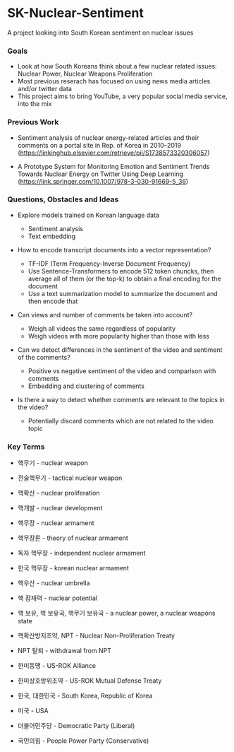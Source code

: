 # SK-Nuclear-Sentiment
 A project looking into South Korean sentiment on nuclear issues


### Goals
- Look at how South Koreans think about a few nuclear related issues: Nuclear Power, Nuclear Weapons Proliferation
- Most previous reserach has focused on using news media articles and/or twitter data
- This project aims to bring YouTube, a very popular social media service, into the mix

### Previous Work
- Sentiment analysis of nuclear energy-related articles and their comments on a portal site in Rep. of Korea in 2010–2019 (https://linkinghub.elsevier.com/retrieve/pii/S1738573320306057)

- A Prototype System for Monitoring Emotion and Sentiment Trends Towards Nuclear Energy on Twitter Using Deep Learning (https://link.springer.com/10.1007/978-3-030-91669-5_36)


### Questions, Obstacles and Ideas
- Explore models trained on Korean language data
    - Sentiment analysis
    - Text embedding

- How to encode transcript documents into a vector representation?
    - TF-IDF (Term Frequency-Inverse Document Frequency)
    - Use Sentence-Transformers to encode 512 token chuncks, then average all of them (or the top-k) to obtain a final encoding for the document
    - Use a text summarization model to summarize the document and then encode that

- Can views and number of comments be taken into account?
    - Weigh all videos the same regardless of popularity
    - Weigh videos with more popularity higher than those with less

- Can we detect differences in the sentiment of the video and sentiment of the comments?
    - Positive vs negative sentiment of the video and comparison with comments
    - Embedding and clustering of comments

- Is there a way to detect whether comments are relevant to the topics in the video?
    - Potentially discard comments which are not related to the video topic


### Key Terms
- 핵무기 - nuclear weapon
- 전술핵무기 - tactical nuclear weapon
- 핵확산 - nuclear proliferation
- 핵개발 - nuclear development
- 핵무장 - nuclear armament
- 핵무장론 - theory of nuclear armament
- 독자 핵무장 - independent nuclear armament
- 한국 핵무장 - korean nuclear armament
- 핵우산 - nuclear umbrella
- 핵 잠재력 - nuclear potential
- 핵 보유, 핵 보유국, 핵무기 보유국 - a nuclear power, a nuclear weapons state
- 핵확산방지조약, NPT - Nuclear Non-Proliferation Treaty
- NPT 탈퇴 - withdrawal from NPT

- 한미동맹 - US-ROK Alliance
- 한미상호방위조약 - US-ROK Mutual Defense Treaty

- 한국, 대한민국 - South Korea, Republic of Korea
- 미국 - USA

- 더불어민주당 - Democratic Party (Liberal)
- 국민의힘 - People Power Party (Conservative)
